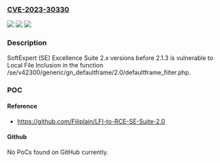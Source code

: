 ### [CVE-2023-30330](https://cve.mitre.org/cgi-bin/cvename.cgi?name=CVE-2023-30330)
![](https://img.shields.io/static/v1?label=Product&message=n%2Fa&color=blue)
![](https://img.shields.io/static/v1?label=Version&message=n%2Fa&color=blue)
![](https://img.shields.io/static/v1?label=Vulnerability&message=n%2Fa&color=brighgreen)

### Description

SoftExpert (SE) Excellence Suite 2.x versions before 2.1.3 is vulnerable to Local File Inclusion in the function /se/v42300/generic/gn_defaultframe/2.0/defaultframe_filter.php.

### POC

#### Reference
- https://github.com/Filiplain/LFI-to-RCE-SE-Suite-2.0

#### Github
No PoCs found on GitHub currently.

